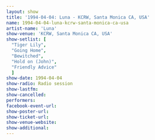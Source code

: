 ```yaml
---
layout: show
title: '1994-04-04: Luna - KCRW, Santa Monica CA, USA'
name: 1994-04-04-luna-kcrw-santa-monica-ca-usa
artist-name: 'Luna'
show-venue: 'KCRW, Santa Monica CA, USA'
show-setlist: [
  "Tiger Lily",
  "Going Home",
  "Bewitched",
  "Hold on (John)",
  "Friendly Advice"
  ]
show-date: 1994-04-04
show-radio: Radio session
show-lastfm: 
show-cancelled: 
performers: 
facebook-event-url: 
show-poster-url: 
show-ticket-url: 
show-venue-website: 
show-additional: 
---
```


